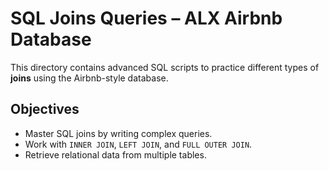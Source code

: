 # SQL Joins Queries – ALX Airbnb Database

This directory contains advanced SQL scripts to practice different types of **joins** using the Airbnb-style database.

## Objectives
- Master SQL joins by writing complex queries.
- Work with `INNER JOIN`, `LEFT JOIN`, and `FULL OUTER JOIN`.
- Retrieve relational data from multiple tables.

